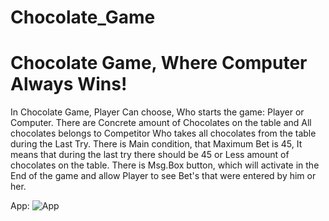 # Chocolate_Game
# Chocolate Game, Where Computer Always Wins!

In Chocolate Game, Player Can choose, Who starts the game: Player or Computer. There are Concrete amount of Chocolates on the table and All chocolates belongs to Competitor Who takes all chocolates from the table during the Last Try. There is Main condition, that Maximum Bet is 45, It means that during the last try there should 
be 45 or Less amount of chocolates on the table. 
There is Msg.Box button, which will activate in the End of the game and allow Player to see Bet's that were entered by him or her.

App:
![App](https://user-images.githubusercontent.com/106172218/178111035-b61d86ef-ecff-498e-b68d-7ebd75c9bab4.jpg)
